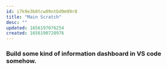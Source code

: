 ```yaml
---
id: i7k9e3b8tcw09ntbd9m99r8
title: "Main Scratch"
desc: ""
updated: 1656197076254
created: 1656190728976
---
```


### Build some kind of information dashboard in VS code somehow.
